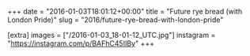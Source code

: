 +++
date = "2016-01-03T18:01:12+00:00"
title = "Future rye bread (with London Pride)"
slug = "2016/future-rye-bread-with-london-pride"

[extra]
images = ["/2016-01-03_18-01-12_UTC.jpg"]
instagram = "https://instagram.com/p/BAFhC45IIBy"
+++
